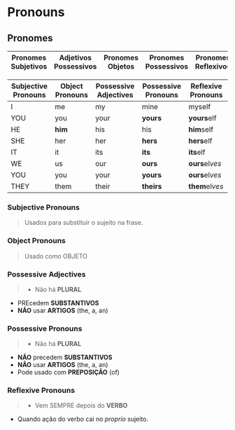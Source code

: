 # Pronouns
## Pronomes


| Pronomes Subjetivos | Adjetivos Possessivos | Pronomes Objetos | Pronomes Possessivos | Pronomes Reflexivos |
|---------------------|-----------------------|------------------|----------------------|---------------------|

| Subjective Pronouns | Object Pronouns | Possessive Adjectives | Possessive Pronouns | Reflexive Pronouns |
|---------------------|-----------------|-----------------------|---------------------|--------------------|
| I                   | me              | my                    | mine                | myself             |
| YOU                 | you             | your                  | **yours**           | **yours**elf       |
| HE                  | **him**         | his                   | his                 | **him**self        |
| SHE                 | her             | her                   | **hers**            | **hers**elf        |
| IT                  | it              | its                   | **its**             | **its**elf         |
| WE                  | us              | our                   | **ours**            | **ours**el*ves*    |
| YOU                 | you             | your                  | **yours**           | **ours**el*ves*    |
| THEY                | them            | their                 | **theirs**          | **them**el*ves*    |

### Subjective Pronouns
> Usados para substituir o sujeito na frase.

### Object Pronouns
> Usado como OBJETO

### Possessive Adjectives
> - Não há **PLURAL**
  - PREcedem **SUBSTANTIVOS**
  - **NÃO** usar **ARTIGOS** (the, a, an)

### Possessive Pronouns
> - Não há **PLURAL**
  - **NÃO** precedem **SUBSTANTIVOS**
  - **NÃO** usar **ARTIGOS** (the, a, an)
  - Pode usado com  **PREPOSIÇÃO** (of)

### Reflexive Pronouns
> - Vem SEMPRE depois do **VERBO**
  - Quando ação do verbo cai no _proprio_ sujeito.
